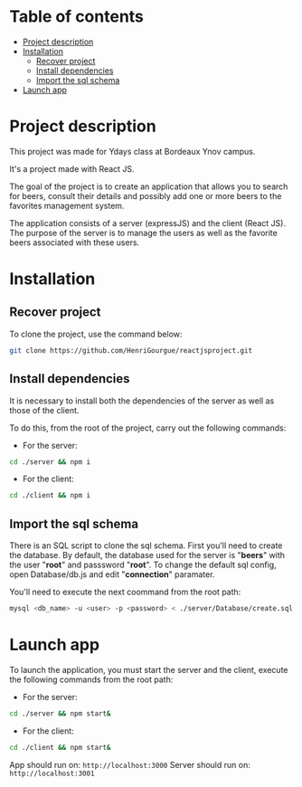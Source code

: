 # Table of contents

- [Project description](#project-description)
- [Installation](#installation)
  * [Recover project](#recover-project)
  * [Install dependencies](#install-dependencies)
  * [Import the sql schema](#import-the-sql-schema)
- [Launch app](#launch-app)

# Project description

This project was made for Ydays class at Bordeaux Ynov campus.

It's a project made with React JS.

The goal of the project is to create an application that allows you to search for beers, consult their details and possibly add one or more beers to the favorites management system.

The application consists of a server (expressJS) and the client (React JS). The purpose of the server is to manage the users as well as the favorite beers associated with these users.

# Installation

## Recover project

To clone the project, use the command below:

```sh
git clone https://github.com/HenriGourgue/reactjsproject.git
```

## Install dependencies

It is necessary to install both the dependencies of the server as well as those of the client.

To do this, from the root of the project, carry out the following commands:

- For the server:
```sh
cd ./server && npm i
```

- For the client:
```sh
cd ./client && npm i
```

## Import the sql schema

There is an SQL script to clone the sql schema. First you'll need to create the database.
By default, the database used for the server is "**beers**" with the user "**root**" and passsword "**root**".
To change the default sql config, open Database/db.js and edit "**connection**" paramater.

You'll need to execute the next coommand from the root path:

```sh
mysql <db_name> -u <user> -p <password> < ./server/Database/create.sql
```

# Launch app

To launch the application, you must start the server and the client, execute the following commands from the root path:

- For the server:
```sh
cd ./server && npm start&
```

- For the client:
```sh
cd ./client && npm start&
```

App should run on: ``` http://localhost:3000 ``` 
Server should run on: ``` http://localhost:3001 ```
